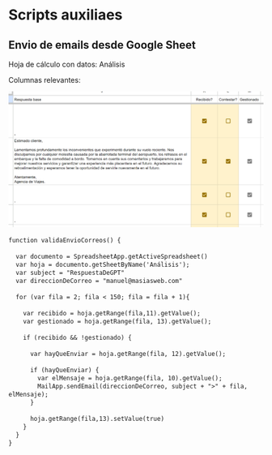 # Scripts auxiliaes

## Envio de emails desde Google Sheet

Hoja de cálculo con datos: Análisis

Columnas relevantes:

![](/imagenes/hojaCalculo.png)


```
function validaEnvioCorreos() {

  var documento = SpreadsheetApp.getActiveSpreadsheet()
  var hoja = documento.getSheetByName('Análisis');
  var subject = "RespuestaDeGPT"
  var direccionDeCorreo = "manuel@masiasweb.com"

  for (var fila = 2; fila < 150; fila = fila + 1){

    var recibido = hoja.getRange(fila,11).getValue();
    var gestionado = hoja.getRange(fila, 13).getValue();

    if (recibido && !gestionado) {

      var hayQueEnviar = hoja.getRange(fila, 12).getValue();

      if (hayQueEnviar) {
        var elMensaje = hoja.getRange(fila, 10).getValue();
        MailApp.sendEmail(direccionDeCorreo, subject + ">" + fila, elMensaje);
      }

      hoja.getRange(fila,13).setValue(true)
    }
  }
}
```